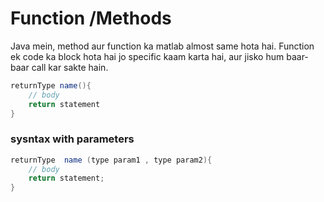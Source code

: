 # Function /Methods
Java mein, method aur function ka matlab almost same hota hai.
Function ek code ka block hota hai jo specific kaam karta hai, aur jisko hum baar-baar call kar sakte hain.

```java
returnType name(){
    // body
    return statement
}
```


### sysntax with parameters
```java
returnType  name (type param1 , type param2){
    // body
    return statement;
}